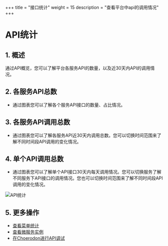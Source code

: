 +++
title = "接口统计"
weight = 15
description = "查看平台中api的调用情况"
+++

# API统计

## 1. 概述

通过API概览，您可以了解平台各服务API的数量，以及近30天内API的调用情况。


## 2. 各服务API总数

- 通过图表您可以了解各个服务API接口的数量、占比情况。


## 3. 各服务API调用总数

- 通过图表您可以了解各服务API近30天内调用总数。您可以切换时间范围来了解不同时间段API调用的变化情况。


## 4. 单个API调用总数

- 通过图表您可以了解单个API接口30天内每天调用情况。您可以切换服务了解不同服务下API接口的调用情况。您也可以切换时间范围来了解不同时间段API调用的变化情况。

![API统计](/docs/user-guide/manager-guide/image/api-statistics-01.png)

## 5. 更多操作

- [查看菜单统计](../menu-statistics)
- [查看微服务实例](../instance)
- [在Choerodon进行API调试](../api)